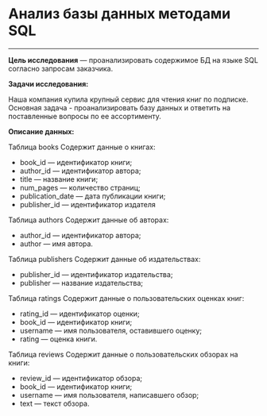 # Анализ базы данных методами SQL
--- 
**Цель исследования** — проанализировать содержимое БД на языке SQL согласно запросам заказчика.

**Задачи исследования:**

Наша компания купила крупный сервис для чтения книг по подписке.
Основная задача - проанализировать базу данных и ответить на поставленные вопросы по ее ассортименту.

**Описание данных:**

Таблица books
Содержит данные о книгах:

* book_id — идентификатор книги;
* author_id — идентификатор автора;
* title — название книги;
* num_pages — количество страниц;
* publication_date — дата публикации книги;
* publisher_id — идентификатор издателя

Таблица authors
Содержит данные об авторах:

* author_id — идентификатор автора;
* author — имя автора.

Таблица publishers
Содержит данные об издательствах:

* publisher_id — идентификатор издательства;
* publisher — название издательства;

Таблица ratings
Содержит данные о пользовательских оценках книг:

* rating_id — идентификатор оценки;
* book_id — идентификатор книги;
* username — имя пользователя, оставившего оценку;
* rating — оценка книги.

Таблица reviews
Содержит данные о пользовательских обзорах на книги:

* review_id — идентификатор обзора;
* book_id — идентификатор книги;
* username — имя пользователя, написавшего обзор;
* text — текст обзора.